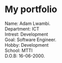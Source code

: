 <!DOCTYPE html>
<html>
<body>
  <h1> My portfolio</h1>
  <p1>Name: Adam Lwambi.<br></p1>
  <p2>Department: ICT<br></p2>
  <p3>Intrest: Development<br></p3>
  <p4>Goal: Software Engineer.<br></p4>
  <p5>Hobby: Development<br></p5>
  <p6> School: MTTI<br><p6>
   <p7> D.O.B: 16-06-2000.<br></p7>
  </body>
  </html>
